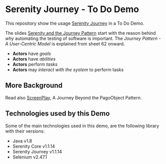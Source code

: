 # Serenity Journey - To Do Demo

This repository show the usage [Serenity Journey](https://github.com/serenity-bdd/serenity-core/tree/master/serenity-journey)
in a To Do Demo.

The slides [Serenity and the Journey Pattern](http://www.slideshare.net/wakaleo/serenity-and-the-journey-pattern) start with the
reason behind _why_ automating the testing of software is important. The _Journey Pattern - A User-Centric Model_ is explained from
sheet 62 onward.   

- __Actors__ have _goals_
- __Actors__ have _abilities_
- __Actors__ perform _tasks_
- __Actors__ may _interact with the system_ to perform tasks


## More Background

Read also [ScreenPlay](http://www.slideshare.net/RiverGlide/a-journey-beyond-the-page-object-pattern), A Journey Beyond the PagoObject Pattern.


## Technologies used by this Demo

Some of the main technologies used in this demo, are the following library with their versions:

- Java v1.8
- Serenity Core v1.1.14
- Serenity Journey v1.1.14
- Selenium v2.47.1
